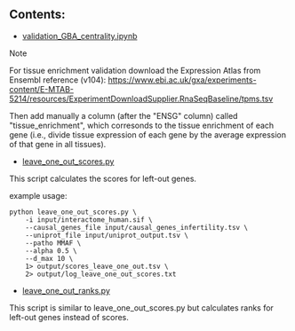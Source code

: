 ## Contents:

- [validation_GBA_centrality.ipynb](validation_GBA_centrality.ipynb)

> [!NOTE]
> For tissue enrichment validation download the Expression Atlas from Ensembl reference (v104):
> https://www.ebi.ac.uk/gxa/experiments-content/E-MTAB-5214/resources/ExperimentDownloadSupplier.RnaSeqBaseline/tpms.tsv
>
> Then add manually a column (after the "ENSG" column) called "tissue_enrichment", which corresonds to the tissue enrichment
> of each gene (i.e., divide tissue expression of each gene by the average expression of that gene in all tissues).

- [leave_one_out_scores.py](leave_one_out_scores.py)

This script calculates the scores for left-out genes.

example usage:
```
python leave_one_out_scores.py \
    -i input/interactome_human.sif \
    --causal_genes_file input/causal_genes_infertility.tsv \
    --uniprot_file input/uniprot_output.tsv \
    --patho MMAF \
    --alpha 0.5 \
    --d_max 10 \
    1> output/scores_leave_one_out.tsv \
    2> output/log_leave_one_out_scores.txt
```

- [leave_one_out_ranks.py](leave_one_out_ranks.py)

This script is similar to leave_one_out_scores.py but calculates ranks for left-out genes instead of scores.